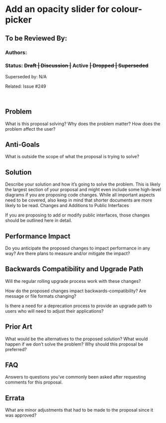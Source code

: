 # Add an opacity slider for colour-picker

## To be Reviewed By:

### Authors:

### Status: ~~Draft | Discussion |~~ Active ~~| Dropped | Superseded~~

Superseded by: N/A

Related: Issue #249

<br>

## Problem

What is this proposal solving? Why does the problem matter? How does the problem affect the user?

## Anti-Goals

What is outside the scope of what the proposal is trying to solve?

## Solution

Describe your solution and how it’s going to solve the problem. This is likely the largest section of your proposal and might even include some high-level diagrams if you are proposing code changes. While all important aspects need to be covered, also keep in mind that shorter documents are more likely to be read.
Changes and Additions to Public Interfaces

If you are proposing to add or modify public interfaces, those changes should be outlined here in detail.

## Performance Impact

Do you anticipate the proposed changes to impact performance in any way? Are there plans to measure and/or mitigate the impact?

## Backwards Compatibility and Upgrade Path

Will the regular rolling upgrade process work with these changes?

How do the proposed changes impact backwards-compatibility? Are message or file formats changing?

Is there a need for a deprecation process to provide an upgrade path to users who will need to adjust their applications?

## Prior Art

What would be the alternatives to the proposed solution? What would happen if we don’t solve the problem? Why should this proposal be preferred?

## FAQ

Answers to questions you’ve commonly been asked after requesting comments for this proposal.

## Errata

What are minor adjustments that had to be made to the proposal since it was approved?
